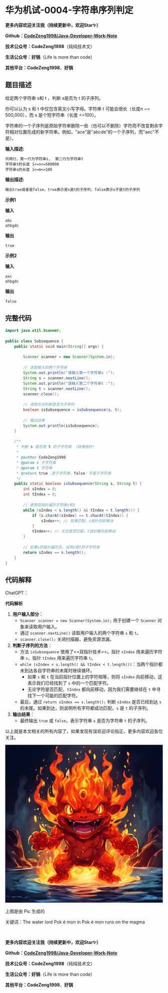 # 华为机试-0004-字符串序列判定



**更多内容欢迎关注我（持续更新中，欢迎Star✨）**

**Github：[CodeZeng1998/Java-Developer-Work-Note](https://github.com/CodeZeng1998/Java-Developer-Work-Note)**

**技术公众号：CodeZeng1998**（纯纯技术文）

**生活公众号：好锅**（Life is more than code）

**其他平台：CodeZeng1998**、**好锅**





## 题目描述

给定两个字符串 s和 t ，判断 s是否为 t 的子序列。

你可以认为 s 和 t 中仅包含英文小写字母。字符串 t 可能会很长（长度n ~= 500,000），而 s 是个短字符串（长度 <=100）。  

字符串的一个子序列是原始字符串删除一些（也可以不删除）字符而不改变剩余字符相对位置形成的新字符串。例如，"ace"是"abcde"的一个子序列，而"aec"不是）。  



**输入描述:**

```txt
共两行，第一行为字符串s,  第二行为字符串t
字符串t的长度 1<=n<=500000
字符串s的长度 1<=m<=100
```



 **输出描述:**

```txt
输出true或者是false，true表示是s是t的子序列，false表示s不是t的子序列
```



**示例1**

**输入**

```
abc
ahbgdc
```

**输出**

```
true
```



**示例2**

**输入**

```
axc
ahbgdc
```

**输出**

```
false
```





## 完整代码

```java
import java.util.Scanner;

public class Subsequence {
    public static void main(String[] args) {

        Scanner scanner = new Scanner(System.in);

        // 读取输入的两个字符串
        System.out.println("请输入第一个字符串s :");
        String s = scanner.nextLine();
        System.out.println("请输入第二个字符串t :");
        String t = scanner.nextLine();
        scanner.close();

        // 调用方法判断是否为子序列
        boolean isSubsequence = isSubsequence(s, t);

        // 输出结果
        System.out.println(isSubsequence);
    }

    /**
     * 判断 s 是否是 t 的子字符串 （快慢指针）
     *
     * @author CodeZeng1998
     * @param s 子字符串
     * @param t 字符串
     * @return true：是子字符串，false：不是子字符串
     */
    public static boolean isSubsequence(String s, String t) {
        int sIndex = 0;
        int tIndex = 0;

        // 使用双指针遍历字符串s和t
        while (sIndex < s.length() && tIndex < t.length()) {
            if (s.charAt(sIndex) == t.charAt(tIndex)) {
                sIndex++; // 如果匹配，s指针向前移动
            }
            tIndex++; // 无论是否匹配，t指针都向前移动
        }

        // 如果s的指针遍历完，说明s是t的子字符串
        return sIndex == s.length();
    }
}
```



## 代码解释

ChatGPT：

**代码解析**

1. **用户输入部分**：
   - `Scanner scanner = new Scanner(System.in);` 用于创建一个 `Scanner` 对象来读取用户输入。
   - 通过 `scanner.nextLine()` 读取用户输入的两个字符串 `s` 和 `t`。
   - `scanner.close();` 关闭扫描器，避免资源泄漏。
2. **判断子序列的方法**：
   - 方法 `isSubsequence` 使用了==双指针技术==。指针 `sIndex` 用来遍历字符串 `s`，指针 `tIndex` 用来遍历字符串 `t`。
   - `while (sIndex < s.length() && tIndex < t.length())`：当两个指针都未到达各自字符串的末尾时继续循环。
     - 如果 `s` 和 `t` 在当前指针位置上的字符相等，则将 `sIndex` 向前移动，这表示我们已经找到了 `s` 中的一个匹配字符。
     - 无论字符是否匹配，`tIndex` 都向前移动，因为我们需要继续在 `t` 中寻找下一个可能的匹配字符。
   - 最后，通过 `return sIndex == s.length();` 判断 `sIndex` 是否已经到达 `s` 的末尾。如果到达，则说明所有字符都成功匹配，`s` 是 `t` 的子序列。
3. **输出结果**：
   - 最终输出 `true` 或 `false`，表示字符串 `s` 是否为字符串 `t` 的子序列。



以上就是本文相关的所有内容了，如果发现有误欢迎评论指正，更多内容欢迎各位关注。

![](https://github.com/CodeZeng1998/Java-Developer-Work-Note/blob/main/Algorithm/Others/image/%E5%8D%8E%E4%B8%BA%E6%9C%BA%E8%AF%95-0004-%E5%AD%97%E7%AC%A6%E4%B8%B2%E5%BA%8F%E5%88%97%E5%88%A4%E5%AE%9A.png?raw=true)

上图是由 Pic 生成的

关键词：The water lord Pok é mon in Pok é mon runs on the magma

<br/>

**更多内容欢迎关注我（持续更新中，欢迎Star✨）**

**Github：[CodeZeng1998/Java-Developer-Work-Note](https://github.com/CodeZeng1998/Java-Developer-Work-Note)**

**技术公众号：CodeZeng1998**（纯纯技术文）

**生活公众号：好锅**（Life is more than code）

**其他平台：CodeZeng1998**、**好锅**
